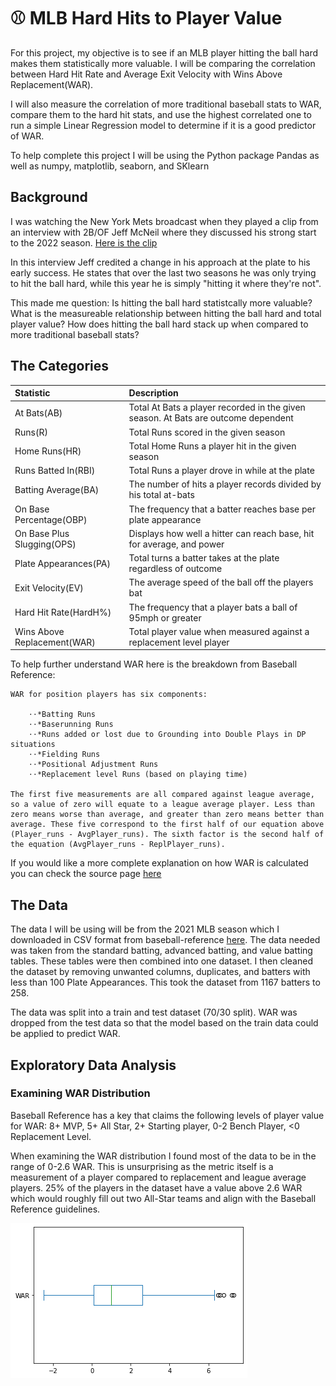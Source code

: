 # :baseball: MLB Hard Hits to Player Value

For this project, my objective is to see if an MLB player hitting the ball hard makes them statistically more valuable. I will be comparing the correlation between Hard Hit Rate and Average Exit Velocity with Wins Above Replacement(WAR). 

I will also measure the correlation of more traditional baseball stats to WAR, compare them to the hard hit stats, and use the highest correlated one to run a simple Linear Regression model to determine if it is a good predictor of WAR. 

To help complete this project I will be using the Python package Pandas as well as numpy, matplotlib, seaborn, and SKlearn

## Background

I was watching the New York Mets broadcast when they played a clip from an interview with 2B/OF Jeff McNeil where they discussed his strong start to the 2022 season. [Here is the clip](https://youtu.be/bdelnn9rQT8?t=52) 

In this interview Jeff credited a change in his approach at the plate to his early success. He states that over the last two seasons he was only trying to hit the ball hard, while this year he is simply "hitting it where they're not". 

This made me question: Is hitting the ball hard statistcally more valuable? What is the measureable relationship between hitting the ball hard and total player value? How does hitting the ball hard stack up when compared to more traditional baseball stats?

## The Categories

<div align="center">

| Statistic                  | Description                                                                                   |
|:---------------------------|:----------------------------------------------------------------------------------------------|
| At Bats(AB)                |  Total At Bats a player recorded in the given season. At Bats are outcome dependent   |
| Runs(R)                    |  Total Runs scored in the given season                   |
| Home Runs(HR)              |  Total Home Runs a player hit in the given season                                     |
| Runs Batted In(RBI)        |  Total Runs a player drove in while at the plate |
| Batting Average(BA)        |  The number of hits a player records divided by his total at-bats|
| On Base Percentage(OBP)    |  The frequency that a batter reaches base per plate appearance|
| On Base Plus Slugging(OPS) |  Displays how well a hitter can reach base, hit for average, and power|
| Plate Appearances(PA)      |  Total turns a batter takes at the plate regardless of outcome |
| Exit Velocity(EV)          |  The average speed of the ball off the players bat|
| Hard Hit Rate(HardH%)      |  The frequency that a player bats a ball of 95mph or greater |
| Wins Above Replacement(WAR)|  Total player value when measured against a replacement level player |
</div>

To help further understand WAR here is the breakdown from Baseball Reference:
    
    WAR for position players has six components:

        ⋅⋅*Batting Runs
        ⋅⋅*Baserunning Runs
        ⋅⋅*Runs added or lost due to Grounding into Double Plays in DP situations
        ⋅⋅*Fielding Runs
        ⋅⋅*Positional Adjustment Runs
        ⋅⋅*Replacement level Runs (based on playing time)

    The first five measurements are all compared against league average, so a value of zero will equate to a league average player. Less than zero means worse than average, and greater than zero means better than average. These five correspond to the first half of our equation above (Player_runs - AvgPlayer_runs). The sixth factor is the second half of the equation (AvgPlayer_runs - ReplPlayer_runs).

If you would like a more complete explanation on how WAR is calculated you can check the source page [here](https://www.baseball-reference.com/about/war_explained_position.shtml)

## The Data

The data I will be using will be from the 2021 MLB season which I downloaded in CSV format from baseball-reference [here](https://www.baseball-reference.com/leagues/majors/2021-standard-batting.shtml). The data needed was taken from the standard batting, advanced batting, and value batting tables. These tables were then combined into one dataset. I then cleaned the dataset by removing unwanted columns, duplicates, and batters with less than 100 Plate Appearances. This took the dataset from 1167 batters to 258.

The data was split into a train and test dataset (70/30 split). WAR was dropped from the test data so that the model based on the train data could be applied to predict WAR.

## Exploratory Data Analysis

### Examining WAR Distribution

Baseball Reference has a key that claims the following levels of player value for WAR: 8+ MVP, 5+ All Star, 2+ Starting player, 0-2 Bench Player, <0 Replacement Level.

When examining the WAR distribution I found most of the data to be in the range of 0-2.6 WAR. This is unsurprising as the metric itself is a measurement of a player compared to replacement and league average players. 25% of the players in the dataset have a value above 2.6 WAR which would roughly fill out two All-Star teams and align with the Baseball Reference guidelines.

![WAR Box Plot](images/WAR_box_and_whisker.png)